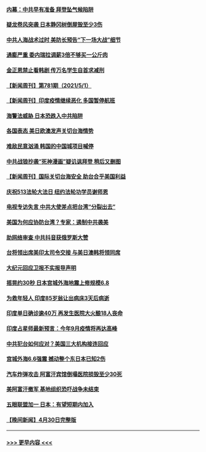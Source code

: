 #### [内幕：中共早有准备 拜登坠气候陷阱](../pages/prog202/a103108911.md?t=05021452) 
#### [疑龙卷风突袭 日本静冈树倒屋毁至少3伤](../pages/prog202/a103108977.md?t=05021452) 
#### [中共人海战术过时 美防长预告“下一场大战”细节](../pages/prog202/a103108984.md?t=05021452) 
#### [通膨严重 委内瑞拉调薪3倍不够买一公斤肉](../pages/prog202/a103108965.md?t=05021452) 
#### [金正恩禁止看韩剧 传万名学生自首求减刑](../pages/prog202/a103108926.md?t=05021452) 
#### [【新闻周刊】第781期（2021/5/1）](../pages/prog202/a103108909.md?t=05021452) 
#### [【新闻周刊】印度疫情继续恶化 多国暂停航班](../pages/prog202/a103108880.md?t=05021452) 
#### [海警法威胁 日本恐跌入中共陷阱](../pages/prog202/a103108085.md?t=05021452) 
#### [各国表态 美日欧澳发声关切台海情势](../pages/prog202/a103108099.md?t=05021452) 
#### [难敌民意汹涌 韩国的中国城项目喊停](../pages/prog202/a103108819.md?t=05021452) 
#### [中共战狼抄袭“死神漫画”疑讥讽拜登 稍后又删图](../pages/prog202/a103108812.md?t=05021452) 
#### [【新闻周刊】国际关切台海安全 助台合乎美国利益](../pages/prog202/a103108808.md?t=05021452) 
#### [庆祝513法轮大法日 纽约法轮功学员谢师恩](../pages/prog202/a103108805.md?t=05021452) 
#### [电视专访失言 中共大使差点把台湾“分裂出去”](../pages/prog202/a103108742.md?t=05021452) 
#### [美国为何应协防台湾？专家：遏制中共袭美](../pages/prog202/a103108696.md?t=05021452) 
#### [助网络审查 中共抖音获俄罗斯大赞](../pages/prog202/a103108626.md?t=05021452) 
#### [台将领出席美印太司令交接 与美日澳韩将领同席](../pages/prog202/a103108666.md?t=05021452) 
#### [大纪元回应卫报不实报导声明](../pages/prog202/a103108633.md?t=05021452) 
#### [摇晃约30秒 日本宫城外海地震上修规模6.8](../pages/prog202/a103108477.md?t=05021452) 
#### [为救年轻人 印度85岁翁让出病床3天后病逝](../pages/prog202/a103108457.md?t=05021452) 
#### [印度单日确诊逾40万 再发生医院大火酿18人丧命](../pages/prog202/a103108440.md?t=05021452) 
#### [印度占星师最新预言：今年9月疫情将再达高峰](../pages/prog202/a103108368.md?t=05021452) 
#### [中共犯台如何应对？美国三大机构接连回应](../pages/prog202/a103108423.md?t=05021452) 
#### [宫城外海6.6强震 撼动整个东日本已知2伤](../pages/prog202/a103108347.md?t=05021452) 
#### [汽车炸弹攻击 阿富汗宾馆倒塌医院损毁至少30死](../pages/prog202/a103108389.md?t=05021452) 
#### [美阿富汗撤军 基地组织恐吓战争未结束](../pages/prog202/a103108030.md?t=05021452) 
#### [五眼联盟加一 日本：有望短期内加入](../pages/prog202/a103108083.md?t=05021452) 
#### [【晚间新闻】4月30日完整版](../pages/prog202/a103108327.md?t=05021452) 

----
#### [ >>> 更早内容 <<< ](../indexes/prog202-earlier.md)
